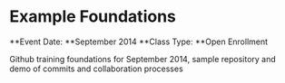 # Example Foundations
**Event Date: **September 2014 **Class Type: **Open Enrollment

Github training foundations for September 2014, sample repository and demo of commits and collaboration processes
